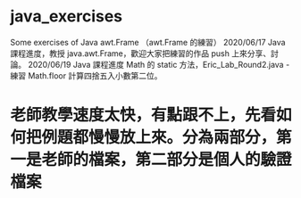 # java_exercises
Some exercises of Java awt.Frame  （awt.Frame 的練習）
2020/06/17 Java 課程進度，教授 java.awt.Frame，歡迎大家把練習的作品 push 上來分享、討論。 
2020/06/19 Java 課程進度 Math 的 static 方法，Eric_Lab_Round2.java - 練習 Math.floor 計算四捨五入小數第二位。

# 老師教學速度太快，有點跟不上，先看如何把例題都慢慢放上來。分為兩部分，第一是老師的檔案，第二部分是個人的驗證檔案
